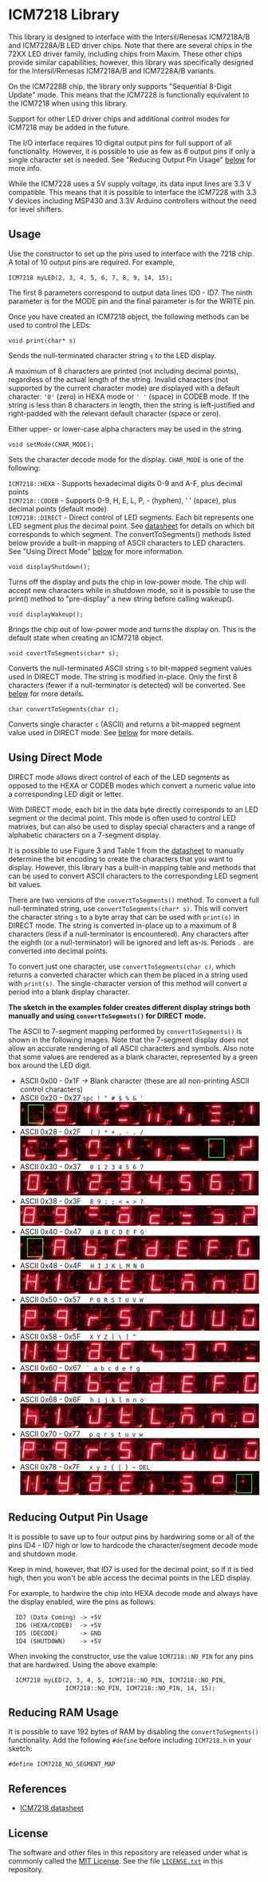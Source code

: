 ICM7218 Library
====================

This library is designed to interface with the Intersil/Renesas ICM7218A/B and ICM7228A/B LED driver chips. Note that there are several chips in the 72XX LED driver family, including chips from Maxim. These other chips provide similar capabilities; however, this library was specifically designed for the Intersil/Renesas ICM7218A/B and ICM7228A/B variants.

On the ICM7228B chip, the library only supports "Sequential 8-Digit Update" mode. This means that the ICM7228 is functionally equivalent to the ICM7218 when using this library.

Support for other LED driver chips and additional control modes for ICM7218 may be added in the future.

The I/O interface requires 10 digital output pins for full support of
all functionality. However, it is possible to use as few as 6 output
pins if only a single character set is needed. See "Reducing Output Pin Usage" [below][1] for more info.

While the ICM7228 uses a 5V supply voltage, its data input lines are 3.3 V compatible. This means that it is possible to interface the ICM7228 with 3.3 V devices including MSP430 and 3.3V Arduino controllers without the need for level shifters.

[1]: #reducing-output-pin-usage

Usage
-----

Use the constructor to set up the pins used to interface with the 7218 chip. A total of 10 output pins are required. For example,

    ICM7218 myLED(2, 3, 4, 5, 6, 7, 8, 9, 14, 15);

The first 8 parameters correspond to output data lines ID0 - ID7. The ninth parameter is for the MODE pin and the final parameter is for the WRITE pin.

Once you have created an ICM7218 object, the following methods can be
used to control the LEDs:

    void print(char* s)
  Sends the null-terminated character string `s` to the LED display.

  A maximum of 8 characters are printed (not including decimal points),
  regardless of the actual length of the string. Invalid characters (not supported by the current character mode) are displayed with a default character: `'0'` (zero) in HEXA mode or `' '` (space) in CODEB mode. If the string is less than 8 characters in length, then the string is left-justified and right-padded with the relevant default character (space or zero).

  Either upper- or lower-case alpha characters may be used in the string.

    void setMode(CHAR_MODE);
  Sets the character decode mode for the display. `CHAR_MODE` is one of the following:

`ICM7218::HEXA` - Supports hexadecimal digits 0-9 and A-F, plus decimal points  
`ICM7218::CODEB` - Supports 0-9, H, E, L, P, - (hyphen), ' ' (space), plus decimal points (default mode)  
`ICM7218::DIRECT` - Direct control of LED segments. Each bit represents one LED segment plus the decimal point. See [datasheet][2] for details on which bit corresponds to which segment. The convertToSegments() methods listed below provide a built-in mapping of ASCII characters to LED characters. See "Using Direct Mode" [below][3] for more information.

[2]: https://www.intersil.com/content/dam/Intersil/documents/icm7/icm7218.pdf
[3]: #using-direct-mode

    void displayShutdown();
  Turns off the display and puts the chip in low-power mode. The chip will accept new characters while in shutdown mode, so it is possible to use the print() method to "pre-display" a new string before calling wakeup().

    void displayWakeup();
  Brings the chip out of low-power mode and turns the display on. This is the default state when creating an ICM7218 object.

    void covertToSegments(char* s);
  Converts the null-terminated ASCII string `s` to bit-mapped segment values used in DIRECT mode. The string is modified in-place. Only the first 8 characters (fewer if a null-terminator is detected) will be converted. See [below][3] for more details.

    char convertToSegments(char c);
  Converts single character `c` (ASCII) and returns a bit-mapped segment value used in DIRECT mode. See [below][3] for more details.

Using Direct Mode
-----------------

DIRECT mode allows direct control of each of the LED segments as opposed to the HEXA or CODEB modes which convert a numeric value into a corresponding LED digit or letter.

With DIRECT mode, each bit in the data byte directly corresponds to an LED segment or the decimal point. This mode is often used to control LED matrixes, but can also be used to display special characters and a range of alphabetic characters on a 7-segment display.

It is possible to use Figure 3 and Table 1 from the [datasheet][2] to manually determine the bit encoding to create the characters that you want to display. However, this library has a built-in mapping table and methods that can be used to convert ASCII characters to the corresponding LED segment bit values.

There are two versions of the `convertToSegments()` method. To convert a full null-terminated string, use `convertToSegments(char* s)`. This will convert the character string `s` to a byte array that can be used with `print(s)` in DIRECT mode. The string is converted in-place up to a maximum of 8 characters (less if a null-terminator is encountered). Any characters after the eighth (or a null-terminator) will be ignored and left as-is. Periods `.` are converted into decimal points.

To convert just one character, use `convertToSegments(char c)`, which returns a converted character which can them be placed in a string used with `print(s)`. The single-character version of this method will convert a period into a blank display character.

**The sketch in the examples folder creates different display strings both manually and using `convertToSegments()` for DIRECT mode.**

The ASCII to 7-segment mapping performed by `convertToSegments()` is shown in the following images. Note that the 7-segment display does not allow an accurate rendering of all ASCII characters and symbols. Also note that some values are rendered as a blank character, represented by a green box around the LED digit.

* ASCII 0x00 - 0x1F -> Blank character (these are all non-printing ASCII control characters)
* ASCII 0x20 - 0x27 `spc ! " # $ % & '` ![0x20-0x27][20]
* ASCII 0x28 - 0x2F `  ( ) * + , - . /` ![0x28-0x2F][28]
* ASCII 0x30 - 0x37 `  0 1 2 3 4 5 6 7` ![0x30-0x37][30]
* ASCII 0x38 - 0x3F `  8 9 : ; < = > ?` ![0x38-0x3F][38]
* ASCII 0x40 - 0x47 `  @ A B C D E F G` ![0x40-0x47][40]
* ASCII 0x48 - 0x4F `  H I J K L M N O` ![0x48-0x4F][48]
* ASCII 0x50 - 0x57 `  P Q R S T U V W` ![0x50-0x57][50]
* ASCII 0x58 - 0x5F `  X Y Z [ \ ] ^ _` ![0x58-0x5F][58]
* ASCII 0x60 - 0x67 `` ` a b c d e f g`` ![0x60-0x67][60]
* ASCII 0x68 - 0x6F `  h i j k l m n o` ![0x68-0x6F][68]
* ASCII 0x70 - 0x77 `  p q r s t u v w` ![0x70-0x77][70]
* ASCII 0x78 - 0x7F `  x y z { | } ~ DEL` ![0x78-0x7F][78]

[20]: extras/jpg/ascii20-27.jpg "ASCII 0x20-0x27"
[28]: extras/jpg/ascii28-2F.jpg "ASCII 0x28-0x2F"
[30]: extras/jpg/ascii30-37.jpg "ASCII 0x30-0x37"
[38]: extras/jpg/ascii38-3F.jpg "ASCII 0x38-0x3F"
[40]: extras/jpg/ascii40-47.jpg "ASCII 0x40-0x47"
[48]: extras/jpg/ascii48-4F.jpg "ASCII 0x48-0x4F"
[50]: extras/jpg/ascii50-57.jpg "ASCII 0x50-0x57"
[58]: extras/jpg/ascii58-5F.jpg "ASCII 0x58-0x5F"
[60]: extras/jpg/ascii60-67.jpg "ASCII 0x60-0x67"
[68]: extras/jpg/ascii68-6F.jpg "ASCII 0x60-0x6F"
[70]: extras/jpg/ascii70-77.jpg "ASCII 0x70-0x77"
[78]: extras/jpg/ascii78-7F.jpg "ASCII 0x78-0x7F"



Reducing Output Pin Usage
-------------------------

It is possible to save up to four output pins by hardwiring some or all of the pins ID4 - ID7 high or low to hardcode the character/segment decode mode and shutdown mode.

Keep in mind, however, that ID7 is used for the decimal point, so if it is tied high, then you won't be able access the decimal points in the LED display.

For example, to hardwire the chip into HEXA decode mode and always have the display enabled, wire the pins as follows:

      ID7 (Data Coming) -> +5V
      ID6 (HEXA/CODEB)  -> +5V
      ID5 (DECODE)      -> GND
      ID4 (SHUTDOWN)    -> +5V

When invoking the constructor, use the value `ICM7218::NO_PIN` for any pins that are hardwired. Using the above example:

      ICM7218 myLED(2, 3, 4, 5, ICM7218::NO_PIN, ICM7218::NO_PIN,
                    ICM7218::NO_PIN, ICM7218::NO_PIN, 14, 15);

Reducing RAM Usage
------------------
It is possible to save 192 bytes of RAM by disabling the `convertToSegments()` functionality. Add the following `#define` before including `ICM7218.h` in your sketch:

    #define ICM7218_NO_SEGMENT_MAP


References
----------
+ [ICM7218 datasheet](https://www.intersil.com/content/dam/Intersil/documents/icm7/icm7218.pdf)

License
-------
The software and other files in this repository are released under what is commonly called the [MIT License][100]. See the file [`LICENSE.txt`][101] in this repository.

[100]: https://choosealicense.com/licenses/mit/
[101]: ./LICENSE.txt
